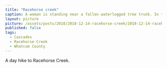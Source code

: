 ```yaml
---
title: "Racehorse creek"
caption: A woman is standing near a fallen waterlogged tree trunk. In the background is a rapid creek backed by pine trees. A waterfall is in the distance.
layout: picture
picture: /assets/posts/2018/2018-12-14-racehorse-creek/2018-12-14-racehorse-creek.jpg
published: false
tags:
  - Cascades
  - Racehorse Creek
  - Whatcom County
---
```

A day hike to Racehorse Creek.